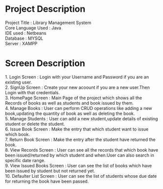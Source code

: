 <h1>Project Description</h1>
  Project Title : Library Management System<br/>
  Core Language Used : Java <br/>
  IDE used : Netbeans<br/>
  Database : MYSQL<br/>
  Server : XAMPP<br/>

<h1>Screen Description</h1>
1. Login Screen : Login with your Username and Password if you are an existing user.<br/>
2. SignUp Screen : Create your new acoount if you are a new user.Then Login with that credentials.<br/>
3. HomePage Screen :  Main Page of the project which shows all the Records of books as well as students and book issued by them.<br/>
4. Manage Books : User can perform CRUD operations like adding a new book,updating the quantity of book as well as deleting the book.<br/>
5. Manage Students : User can add a new student,update details of existing student or delete the student.<br/>
6. Issue Book Screen : Make the entry that which student want to issue which book.<br/>
7. Return Book Screen : Make the entry after the student have returned the book.<br/>
8. View Records Screen : User can see all the records that which book have been issued/returned by which student and when.User can also search in specific date range.<br/>
9. View Issued Books Screen : User can see the list of books which have been issued by student but not returned yet.<br/>
10. Defaulter List Screen : User can see the list of students whose due date for returning the book have been passed.
